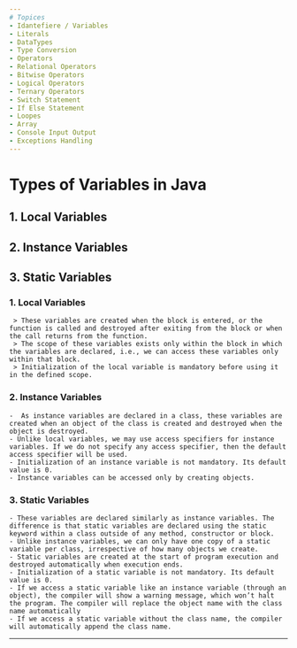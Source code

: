 ```yaml
---
# Topices
- Idantefiere / Variables
- Literals
- DataTypes
- Type Conversion
- Operators
- Relational Operators
- Bitwise Operators
- Logical Operators
- Ternary Operators
- Switch Statement
- If Else Statement
- Loopes
- Array
- Console Input Output
- Exceptions Handling
---
```


# Types of Variables in Java

## 1. Local Variables

## 2. Instance Variables

## 3. Static Variables

### 1. Local Variables

     > These variables are created when the block is entered, or the function is called and destroyed after exiting from the block or when the call returns from the function.
     > The scope of these variables exists only within the block in which the variables are declared, i.e., we can access these variables only within that block.
     > Initialization of the local variable is mandatory before using it in the defined scope.

### 2. Instance Variables

    -  As instance variables are declared in a class, these variables are created when an object of the class is created and destroyed when the object is destroyed.
    - Unlike local variables, we may use access specifiers for instance variables. If we do not specify any access specifier, then the default access specifier will be used.
    - Initialization of an instance variable is not mandatory. Its default value is 0.
    - Instance variables can be accessed only by creating objects.

### 3. Static Variables

    - These variables are declared similarly as instance variables. The difference is that static variables are declared using the static keyword within a class outside of any method, constructor or block.
    - Unlike instance variables, we can only have one copy of a static variable per class, irrespective of how many objects we create.
    - Static variables are created at the start of program execution and destroyed automatically when execution ends.
    - Initialization of a static variable is not mandatory. Its default value is 0.
    - If we access a static variable like an instance variable (through an object), the compiler will show a warning message, which won’t halt the program. The compiler will replace the object name with the class name automatically
    - If we access a static variable without the class name, the compiler will automatically append the class name.

---
